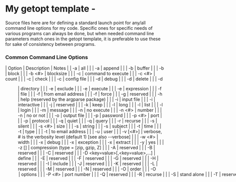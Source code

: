# My getopt template - 

Source files here are for defining a standard launch point for any/all command line options for my code.  Specific ones for specific needs of various programs can always be done, but when needed command line parameters match ones in the getopt template, it is preferable to use these for sake of consistency between programs.

### Common Command Line Options

| Option | Description | Notes |
| -a | all |  |
| -a | append |  |
| -b | buffer |  |
| -b | block |  |
| -b <#> | blocksize |  |
| -c <command string> | command to execute |  |
| -c <#> | count |  |
| -c | check |  |
| -c <filepath> | config file |  |
| -d | debug |  |
| -d | delete |  |
| -d <dir path> | directory |  |
| -e <exclusion string> | exclude |  |
| -e <execution string> | execute |  |
| -e <expression string> | expression |  |
| -f <filepath> | file |  |
| -f <email address> | from email address |  |
| -f | force |  |
| -g | reserved |  |
| -h | help (reserved by the argparse package) |  |
| -i <filepath> | input file |  |
| -i | interactive |  |
| -j | reserved |  |
| -k | keep |  |
| -l | long |  |
| -l | list |  |
| -l | login |  |
| -m <message string> | message |  |
| -n | no execute |  |
| -n <#> | number |  |
| -n | no or not |  |
| -o <filepath> | output file |  |
| -p <pw> | password |  |
| -p <#> | port |  |
| -p <string> | protocol |  |
| -q | quiet |  |
| -q <query string> | query |  |
| -r | recurse |  |
| -s | silent |  |
| -s <#> | size |  |
| -s <string> | string |  |
| -s <string> | subject |  |
| -t <time string> | time |  |
| -t <string> | type |  |
| -t <email address> | to email address |  |
| -u <id> | user |  |
| -v [<#>] | verbose, # is the verbosity level (default 1) [see also --verbose] |  |
| -w <#> | width |  |
| -x | debug |  |
| -x | exception |  |
| -x | extract |  |
| -y | yes |  |
| -z [<type>] | compression (type = [zip, gzip, Z] |  |
| -A | reserved |  |
| -B | reserved |  |
| -C | reserved |  |
| -D <key=value>[,<key=value>,...] | define |  |
| -E | reserved |  |
| -F | reserved |  |
| -G | reserved |  |
| -H | reserved |  |
| -I <include dir path> | include |  |
| -J | reserved |  |
| -K | reserved |  |
| -L | reserved |  |
| -M | reserved |  |
| -N | reserved |  |
| -O <order string> | order |  |
| -O <option string> | options |  |
| -P <#> | port number |  |
| -Q | reserved |  |
| -R | recurse |  |
| -S | stand alone |  |
| -T | reserved |  |
| -U | reserved |  |
| -V | version |  |
| -W | reserved |  |
| -X | reserved |  |
| -Y | reserved |  |
| -Z | reserved |  |
| -0 | reserved |  |
| -1 | reserved |  |
| -2 | reserved |  |
| -3 | reserved |  |
| -4 | reserved |  |
| -5 | reserved |  |
| -6 | reserved |  |
| -7 | reserved |  |
| -8 | reserved |  |
| -9 | reserved |  |
| --accept | accept |  |
| --accessed[=<datetime>] | accessed |  |
| --accessed-date[=<datetime>] | accessed-date |  |
| --after=<datetime> | after date of a date range |  |
| --after-date=<datetime> | after date of a date range |  |
| --alarm=<datetime> | alarm time |  |
| --alias=<key=value>[,<key=value>,...] | alias key=value |  |
| --all | process all elements |  |
| --append | append |  |
| --archive=<dirpath> | archive dir path |  |
| --archive-name=<dirpath> | archive dir path |  |
| --ascii | ASCII |  |
| --avoid-wraps | avoid-wraps |  |
| --background | execute in the background |  |
| --backup=<dirpath> | backup the data/config |  |
| --backups | backups |  |
| --backward-search | search in reverse order |  |
| --basename | basename |  |
| --batch | execute in batch mode (not interactive) |  |
| --baud=<speed value> | set the communication speed |  |
| --before=<datetime> | before date of a date range |  |
| --before-date=<datetime> | before date of a date range |  |
| --binary | binary mode (not text mode) |  |
| --block-size=<size> | block-size |  |
| --blocks | blocks |  |
| --brief | display minimal output |  |
| --buffer | buffer |  |
| --bytes | bytes |  |
| --cache | cache |  |
| --catenate | catenate |  |
| --cd=<dirpath> | set working directory |  |
| --changes | changes |  |
| --character-count | character-count |  |
| --check | check |  |
| --check-existing | check-existing |  |
| --child | child |  |
| --classify | classify |  |
| --clean | clean |  |
| --clear | clear |  |
| --close | close |  |
| --colons | colons |  |
| --column=<#|string> | column |  |
| --command=<command string> | command to execute |  |
| --common | common |  |
| --compare | compare |  |
| --compress[=<type>] | compress using the specified type of compression |  |
| --compression[=<type>] | compression (type = [zip, gzip, Z] |  |
| --concatenate | concatenate |  |
| --connect | connect |  |
| --copy | copy |  |
| --core | core |  |
| --count | count |  |
| --create | create |  |
| --created[=<datetime>] | created |  |
| --created-date[=<datetime>] | created-date |  |
| --date=<datetime> | date |  |
| --date-time=<datetime> | date-time |  |
| --date-time-stamp=<datetime> | date-time-stamp |  |
| --debug | debug |  |
| --decrypt[=<type>] | decrypt using specified type of encryption |  |
| --default | default |  |
| --define=<key=value>[,<key=value>,...] | define |  |
| --delete | delete |  |
| --delimeter=<value> | delimeter |  |
| --description=<string> | description |  |
| --device=<device ref> | device |  |
| --diff | diff |  |
| --digits | digits |  |
| --directory=<dirpath> | directory |  |
| --disable=<key>[,<key>,...] | disable |  |
| --discard-all | discard-all |  |
| --discard-locals | discard-locals |  |
| --disconnect | disconnect |  |
| --domain=<name string> | domain |  |
| --domain-name=<name string> | domain-name |  |
| --dry-run | dry-run |  |
| --elapsed | elapsed |  |
| --enable=<key>[,<key>,...] | enable |  |
| --encode=<type> | encode |  |
| --encoding=<type> | encoding |  |
| --encrypt[=<type>] | encrypt using specified type of encryption |  |
| --environment-overrides=<key=value>[,<key=value>,...] | environment-overrides |  |
| --eof | eof |  |
| --epoch=<value> | epoch |  |
| --erase | erase |  |
| --error-limit[=<value>] | error-limit |  |
| --error-output | error-output |  |
| --escape | escape |  |
| --event | event |  |
| --event-id=<#|string>- event-id |  |
| --event-name<string> | event-name |  |
| --exclude | exclude |  |
| --exclude-from | exclude-from |  |
| --exec=<execute string> | exec |  |
| --exit | exit |  |
| --expand-tabs | expand-tabs |  |
| --export=<filepath> | export |  |
| --expression=<expression string> | expression |  |
| --extract | extract |  |
| --fast | fast |  |
| --fatal-warnings | fatal-warnings |  |
| --fetch=<fetch string> | fetch |  |
| --field-separator=<field seperator char> | field-separator |  |
| --file=<filepath> | file |  |
| --file-prefix=<prefix string> | file-prefix |  |
| --file-suffix=<suffix string> | file-suffix |  |
| --file-type=<type> | file-type |  |
| --filter | filter |  |
| --fix | fix |  |
| --flag | flag |  |
| --follow | follow |  |
| --force | force |  |
| --force-prefix=<prefix string> | force-prefix |  |
| --foreground | foreground |  |
| --format=<format string> | format |  |
| --fqdn=<domain name> | fqdn |  |
| --frequency=<freq value> | frequency |  |
| --from=<email address> | from email address |  |
| --fully-qualified-domain-name=<domain name> | fully qualified domain name |  |
| --get | get |  |
| --graphic | graphic |  |
| --group=<group #|group name> | group |  |
| --guid=<guid #> | guid |  |
| --hashsize=<size> | hashsize |  |
| --header=<key=value>[,<key=value>,...] | header |  |
| --heading | heading |  |
| --history | history |  |
| --host=<hostname> | host |  |
| --host-name=<hostname> | host-name |  |
| --html | html |  |
| --id=<#> | id |  |
| --idle | idle |  |
| --ignore | ignore |  |
| --ignore-all-newlines | ignore-all-newlines |  |
| --ignore-all-space | ignore-all-space |  |
| --ignore-all-tabs | ignore-all-tabs |  |
| --ignore-all-whitespace | ignore-all-whitespace |  |
| --ignore-blank-lines | ignore-blank-lines |  |
| --ignore-case | ignore-case |  |
| --ignore-errors | ignore-errors |  |
| --ignore-file=<filepath> | ignore-file |  |
| --ignore-indentation | ignore-indentation |  |
| --ignore-interrupts[=<#|name>[,<#|name>,...]] | ignore-interrupts |  |
| --ignore-matching-lines | ignore-matching-lines |  |
| --ignore-null | ignore-null |  |
| --ignore-zeros | ignore-zeros |  |
| --import=<filepath> | import |  |
| --include=<filepath> | include |  |
| --include-dir=<dirpath> | include-dir |  |
| --increment | increment |  |
| --incremental | incremental |  |
| --info | info |  |
| --init-file=<filepath> | init-file |  |
| --initial | initial |  |
| --initial-tab | initial-tab |  |
| --initialize | initialize |  |
| --input-file=<filepath> | input file |  |
| --insert | insert |  |
| --install | install |  |
| --interactive | interactive |  |
| --interface=<iface name> | interface |  |
| --interface-name=<iface name> | interface-name |  |
| --interval=<#> | interval |  |
| --ip=<ip addr> | ip |  |
| --ipaddr=<ip addr> | ipaddr |  |
| --ip-address=<ip addr> | ip-address |  |
| --job=<#|name> | job |  |
| --job-id=<#> | job-id |  |
| --job-name=<name> | job-name |  |
| --json | json |  |
| --just-print | just-print |  |
| --keep[=<string>] | keep |  |
| --keep-going | keep-going |  |
| --keep-files=<filepath>[,<filepath>,...] | keep-files |  |
| --kilobytes | kilobytes |  |
| --language=<lang identifier> | language |  |
| --length=<#> | length |  |
| --level=<#> | level |  |
| --limit=<#> | limit |  |
| --line[=<#>] | line |  |
| --line-bytes | line-bytes |  |
| --list | list |  |
| --lock | lock |  |
| --log[=<filepath>] | log |  |
| --log-dir=<dirpath> | log-dir |  |
| --log-dir-path=<dirpath> | log-dir-path |  |
| --log-level=<#|level name> | log-level |  |
| --log-path=<dirpath> | log-path |  |
| --log-roll[=<frequency>] | log-roll |  |
| --log-type=<type> | log-type |  |
| --login | login |  |
| --long | long |  |
| --lower | lower |  |
| --lower-case | lower-case |  |
| --mac=<mac addr> | mac |  |
| --macaddr=<mac addr> | macaddr |  |
| --mac-address=<mac addr> | mac-address |  |
| --machine=<machine identifier> | machine |  |
| --macro=<key=value>[,<key=value>,...] | macro |  |
| --macro-name=<key=value>[,<key=value>,...] | macro-name |  |
| --mail | mail |  |
| --make-directories[=<dirpath>[,<dirpath>,...]] | make-directories |  |
| --makefile=<filepath> | makefile |  |
| --map | map |  |
| --mapped | mapped |  |
| --mask=<mask value> | mask |  |
| --matching | matching |  |
| --matching-lines | matching-lines |  |
| --max[=<value>] | max |  |
| --max-args | max-args |  |
| --max-chars | max-chars |  |
| --max-lines | max-lines |  |
| --max-load[=<value>] | max-load |  |
| --max-procs | max-procs |  |
| --mesg=<string> | mesg |  |
| --message=<string> | message |  |
| --min[=<value>] | min |  |
| --minimal | minimal |  |
| --mode[=<value>] | mode |  |
| --modified | modified |  |
| --modified-date[=<date string>] | modified-date |  |
| --modify | modify |  |
| --modification-time[=<datetime>] | modification-time |  |
| --move | move |  |
| --name=<string> | name |  |
| --name-prefix=<string> | name-prefix |  |
| --name-suffix=<string> | name-suffix |  |
| --nesting-limit=<#> | nesting-limit |  |
| --net | net |  |
| --net-headers | net-headers |  |
| --new | new |  |
| --new-file=<filepath> | new-file |  |
| --no-character-count | no-character-count |  |
| --no-check | no-check |  |
| --no-check-existing | no-check-existing |  |
| --no-common | no-common |  |
| --no-create | no-create |  |
| --no-execute | no-execute |  |
| --no-backups | no-backups |  |
| --no-init-file | no-init-file |  |
| --no-keep-going | no-keep-going |  |
| --no-lines | no-lines |  |
| --no-prof | no-prof |  |
| --no-profile | no-profile |  |
| --no-regex | no-regex |  |
| --no-sort | no-sort |  |
| --no-time | no-time |  |
| --no-timestamp | no-timestamp |  |
| --no-validate | no-validate |  |
| --no-wait | no-wait |  |
| --no-warn | no-warn |  |
| --node=<node name> | node |  |
| --nodename=<node name> | nodename |  |
| --nonmatching | nonmatching |  |
| --notify | notify |  |
| --null | null |  |
| --number[=<#>] | number |  |
| --old-archive=<dirpath> | old-archive |  |
| --old-file=<filepath> | old-file |  |
| --options=<key=value>[,<key=value>,...] | options |  |
| --other | other |  |
| --output[=<filepath>] | output |  |
| --output-file=<filepath> | output file |  |
| --output-prefix=<string> | output-prefix |  |
| --output-suffix=<string> | output-suffix |  |
| --override | override |  |
| --overwrite | overwrite |  |
| --own[=<#|name>] | own |  |
| --owner[=<#|name>] | owner |  |
| --open[=<filepath>] | open |  |
| --paginate | paginate |  |
| --paragraph-indent | paragraph-indent |  |
| --parent | parent |  |
| --parents | parents |  |
| --pid=<#> | pid |  |
| --ping[=<ipaddr|string>] | ping |  |
| --pop | pop |  |
| --port=<#|name> | port |  |
| --port-name=<name> | port-name |  |
| --ppid=<#> | ppid |  |
| --prefix=<string> | prefix |  |
| --preserve | preserve |  |
| --preserve-environment | preserve-environment |  |
| --preserve-modification-time | preserve-modification-time |  |
| --preserve-order | preserve-order |  |
| --preserve-permissions | preserve-permissions |  |
| --pri=<#|string> | pri |  |
| --print | print |  |
| --print-data-base | print-data-base |  |
| --print-directory | print-directory |  |
| --print-file-name | print-file-name |  |
| --print-symdefs | print-symdefs |  |
| --printer=<print identifier> | printer |  |
| --priority=<#|string> | priority |  |
| --prof | prof |  |
| --profile | profile |  |
| --prompt=<string> | prompt |  |
| --proxy=<proxy string> | proxy |  |
| --purge | purge |  |
| --push | push |  |
| --query=<query string> | query |  |
| --query-user=<user id> | query-user |  |
| --question=<string> | question |  |
| --quiet | quiet |  |
| --quote=<string> | quote |  |
| --quote-name=<string> | quote-name |  |
| --read | read |  |
| --read-full | read-full |  |
| --read-full-blocks | read-full-blocks |  |
| --read-now | read-now |  |
| --read-only | read-only |  |
| --read-write | read-write |  |
| --receive | receive |  |
| --record[=<#|identifier>] | record |  |
| --record-number=<#> | record-number |  |
| --recursive | recursive |  |
| --reference | reference |  |
| --regex=<regex string> | regex |  |
| --reject | reject |  |
| --release | release |  |
| --reload | reload |  |
| --reload-state | reload-state |  |
| --relocation | relocation |  |
| --remove=<string> | remove |  |
| --rename=<old string=new string> | rename |  |
| --repair | repair |  |
| --repeat | repeat |  |
| --replace=<old string=new string> | replace |  |
| --report | report |  |
| --report-identical | report-identical |  |
| --report-identical-files | report-identical-files |  |
| --reset | reset |  |
| --reset-access-time | reset-access-time |  |
| --resolve | resolve |  |
| --restart | restart |  |
| --restore | restore |  |
| --resume | resume |  |
| --retry | retry |  |
| --reverse | reverse |  |
| --role=<role identifier> | role |  |
| --save | save |  |
| --send | send |  |
| --separator=<seperator char> | separator |  |
| --sequence | sequence |  |
| --set | set |  |
| --sgml | sgml |  |
| --shell=<shell name> | shell |  |
| --show | show |  |
| --show-all | show-all |  |
| --show-tabs | show-tabs |  |
| --silent | silent |  |
| --size=<#> | size |  |
| --socket=<socket identifier> | socket |  |
| --sort | sort |  |
| --sort-alpha | sort-alpha |  |
| --sort-alphanumeric | sort-alphanumeric |  |
| --sort-binary | sort-binary |  |
| --sort-hexidecimal | sort-hexidecimal |  |
| --sort-numeric | sort-numeric |  |
| --sort-octal | sort-octal |  |
| --source=<string> | source |  |
| --sparse | sparse |  |
| --speed=<#> | speed |  |
| --split | split |  |
| --split-size-limit=<#> | split-size-limit |  |
| --squeeze-blank | squeeze-blank |  |
| --start | start |  |
| --state=<state identifier> | state |  |
| --statistics | statistics |  |
| --strict | strict |  |
| --strip | strip |  |
| --strip-all | strip-all |  |
| --stop | stop |  |
| --submitter=<string> | submitter |  |
| --suffix=<string> | suffix |  |
| --sum | sum |  |
| --summarize | summarize |  |
| --suspend | suspend |  |
| --symbolic | symbolic |  |
| --symbols=<key=value>[,<key=value>,...] | symbols |  |
| --syslog[=<filepath>] | syslog |  |
| --tabs | tabs |  |
| --tabsize=<#> | tabsize |  |
| --target=<string> | target |  |
| --temp=<filepath> | temp |  |
| --tempdir=<dirpath> | tempdir |  |
| --temporary=<filepath> | temporary |  |
| --temporary-directory=<dirpath> | temporary-directory |  |
| --terminal=<type> | terminal |  |
| --test | test |  |
| --text | text |  |
| --time=<timestamp> | time |  |
| --timeout=<timestamp> | timeout |  |
| --timer=<timestamp> | timer |  |
| --timestamp=<timestamp> | timestamp |  |
| --to=<email address> | to email address |  |
| --total | total |  |
| --touch | touch |  |
| --trace | trace |  |
| --truncate | truncate |  |
| --type=<type> | type |  |
| --uid=<#> | uid |  |
| --unblock | unblock |  |
| --uncompress[=<compression type>] | uncompress using the specified type of compression |  |
| --unconditional | unconditional |  |
| --undefine=<identifier>[,<identifier>,...] | undefine |  |
| --undefined-only | undefined-only |  |
| --uninstall | uninstall |  |
| --unique | unique |  |
| --unlock | unlock |  |
| --unset=<identifier>[,<identifier>,...] | unset |  |
| --update | update |  |
| --upper | upper |  |
| --upper-case | upper-case |  |
| --uri=<uri string> | uri |  |
| --url=<url string> | url |  |
| --usage | usage |  |
| --user=<#|name> | user |  |
| --username=<name> | username |  |
| --user-name=<name> | user-name |  |
| --validate | validate |  |
| --verbose[=<#>] | verbose, # is the verbosity level (default 1) [see also --v] |  |
| --verify | verify |  |
| --version | version |  |
| --version-control | version-control |  |
| --volume=<value> | volume |  |
| --wait[=<wait time>] | wait |  |
| --warn | warn |  |
| --width=<#> | width |  |
| --wrap[=<#>] | wrap |  |
| --write | write |  |
| --writable | writable |  |
| --xml | xml |  |
| --zeros | zeros |  |

### Languages with a getopt template file:

| Language | Filename | Notes |
| Python3 | getopt_template.py | work in progress |
| C | TBD | future goal |
| C++ | TBD | future goal |
| C# | TBD | future goal |
| node.js | TBD | future goal |
| bash | TBD | future goal |
| GO | TBD | future goal |
| Java | TBD | future goal |

## Getting Started

These instructions will get you a copy of the project up and running on your local machine for development and testing purposes. See deployment for notes on how to deploy the project on a live system.

### Prerequisites

Prerequisites/requirements vary for each languange.

| Language | Required | Notes |
| Python3 | import argparse | - |
| C | TBD | - |
| C++ | TBD | - |
| C# | TBD | - |
| node.js | TBD | - |
| bash | TBD | - |
| GO | TBD | - |
| Java | TBD | - |

### Installing

Get a copy of the template/getopt repository.

```
git clone https://github.com/king-md/template.git
```

Copy the template/getopt/getopt_template.\* file to the directory where you want to work with it.

```
Windows: copy template\getopt\getopt_template.\* C:\DESTINATION

Linux: cp -p template/getopt/getopt_template.\* /home/user/bin/.
```

## Contributing

Not available at this time.

## Versioning

Not available at this time.

## Authors

* **Michael King** - *Initial work* - 

## License

This project is licensed under the MIT License - see the [LICENSE.md](LICENSE.md) file for details

## Acknowledgments

Not available at this time.


